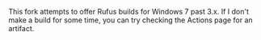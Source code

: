 This fork attempts to offer Rufus builds for Windows 7 past 3.x. If I don't make a build for some time, you can try checking the Actions page for an artifact.

